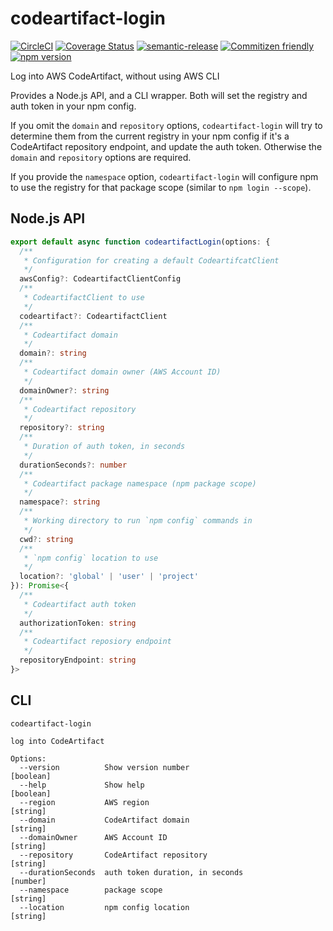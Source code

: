 # codeartifact-login

[![CircleCI](https://circleci.com/gh/jcoreio/codeartifact-login.svg?style=svg)](https://circleci.com/gh/jcoreio/codeartifact-login)
[![Coverage Status](https://codecov.io/gh/jcoreio/codeartifact-login/branch/master/graph/badge.svg)](https://codecov.io/gh/jcoreio/codeartifact-login)
[![semantic-release](https://img.shields.io/badge/%20%20%F0%9F%93%A6%F0%9F%9A%80-semantic--release-e10079.svg)](https://github.com/semantic-release/semantic-release)
[![Commitizen friendly](https://img.shields.io/badge/commitizen-friendly-brightgreen.svg)](http://commitizen.github.io/cz-cli/)
[![npm version](https://badge.fury.io/js/codeartifact-login.svg)](https://badge.fury.io/js/codeartifact-login)

Log into AWS CodeArtifact, without using AWS CLI

Provides a Node.js API, and a CLI wrapper. Both will set the registry and auth token in your npm config.

If you omit the `domain` and `repository` options, `codeartifact-login` will try to determine them from the
current registry in your npm config if it's a CodeArtifact repository endpoint, and update the auth token.
Otherwise the `domain` and `repository` options are required.

If you provide the `namespace` option, `codeartifact-login` will configure npm to use the registry for that
package scope (similar to `npm login --scope`).

## Node.js API

```ts
export default async function codeartifactLogin(options: {
  /**
   * Configuration for creating a default CodeartifcatClient
   */
  awsConfig?: CodeartifactClientConfig
  /**
   * CodeartifactClient to use
   */
  codeartifact?: CodeartifactClient
  /**
   * Codeartifact domain
   */
  domain?: string
  /**
   * Codeartifact domain owner (AWS Account ID)
   */
  domainOwner?: string
  /**
   * Codeartifact repository
   */
  repository?: string
  /**
   * Duration of auth token, in seconds
   */
  durationSeconds?: number
  /**
   * Codeartifact package namespace (npm package scope)
   */
  namespace?: string
  /**
   * Working directory to run `npm config` commands in
   */
  cwd?: string
  /**
   * `npm config` location to use
   */
  location?: 'global' | 'user' | 'project'
}): Promise<{
  /**
   * Codeartifact auth token
   */
  authorizationToken: string
  /**
   * Codeartifact reposiory endpoint
   */
  repositoryEndpoint: string
}>
```

## CLI

```
codeartifact-login

log into CodeArtifact

Options:
  --version          Show version number                               [boolean]
  --help             Show help                                         [boolean]
  --region           AWS region                                         [string]
  --domain           CodeArtifact domain                                [string]
  --domainOwner      AWS Account ID                                     [string]
  --repository       CodeArtifact repository                            [string]
  --durationSeconds  auth token duration, in seconds                    [number]
  --namespace        package scope                                      [string]
  --location         npm config location                                [string]
```

